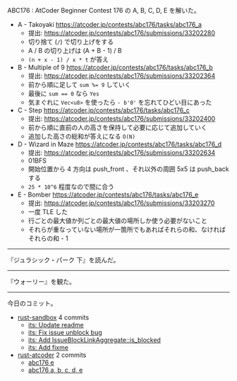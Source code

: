 ABC176 : AtCoder Beginner Contest 176 の A, B, C, D, E を解いた。

- A - Takoyaki
  <https://atcoder.jp/contests/abc176/tasks/abc176_a>
  - 提出: <https://atcoder.jp/contests/abc176/submissions/33202280>
  - 切り捨て (`/`) で切り上げをする
  - A / B の切り上げは (A + B - 1) / B
  - `(n + x - 1) / x * t` が答え
- B - Multiple of 9
  <https://atcoder.jp/contests/abc176/tasks/abc176_b>
  - 提出: <https://atcoder.jp/contests/abc176/submissions/33202364>
  - 前から順に足して `sum %= 9` していく
  - 最後に `sum == 0` なら `Yes`
  - 気まぐれに `Vec<u8>` を使ったら `- b'0'` を忘れてひどい目にあった
- C - Step
  <https://atcoder.jp/contests/abc176/tasks/abc176_c>
  - 提出: <https://atcoder.jp/contests/abc176/submissions/33202400>
  - 前から順に直前の人の高さを保持して必要に応じて追加していく
  - 追加した高さの総和が答えになる `O(N)`
- D - Wizard in Maze
  <https://atcoder.jp/contests/abc176/tasks/abc176_d>
  - 提出: <https://atcoder.jp/contests/abc176/submissions/33202634>
  - 01BFS
  - 開始位置から 4 方向は push_front 、それ以外の周囲 5x5 は push_back する
  - `25 * 10^6` 程度なので間に合う
- E - Bomber
  <https://atcoder.jp/contests/abc176/tasks/abc176_e>
  - 提出: <https://atcoder.jp/contests/abc176/submissions/33203270>
  - 一度 TLE した
  - 行ごとの最大値か列ごとの最大値の場所しか使う必要がないこと
  - それらが重なっていない場所が一箇所でもあればそれらの和、なければそれらの和 - 1

---

『ジュラシック・パーク 下』を読んだ。

---

『ウォーリー』を観た。

---

今日のコミット。

- [rust-sandbox](https://github.com/bouzuya/rust-sandbox) 4 commits
  - [its: Update readme](https://github.com/bouzuya/rust-sandbox/commit/ef5a491ddcea22621f0f081ffd678087b52959a8)
  - [its: Fix issue unblock bug](https://github.com/bouzuya/rust-sandbox/commit/82a5915d400a83a94d3eee2284c5ad6a73882194)
  - [its: Add IssueBlockLinkAggregate::is_blocked](https://github.com/bouzuya/rust-sandbox/commit/271e49f98c614e189c276c6085666fcbdd573cac)
  - [its: Add fixme](https://github.com/bouzuya/rust-sandbox/commit/691429e11337ec2f395f2510921ca9ca505c90e8)
- [rust-atcoder](https://github.com/bouzuya/rust-atcoder) 2 commits
  - [abc176 e](https://github.com/bouzuya/rust-atcoder/commit/b9ba8b6fd4fbce861a22b9cb6f7ba573e45138f0)
  - [abc176 a, b, c, d, e](https://github.com/bouzuya/rust-atcoder/commit/7cfda4add11e4a249704f93c0ce235aa07b53ca4)

